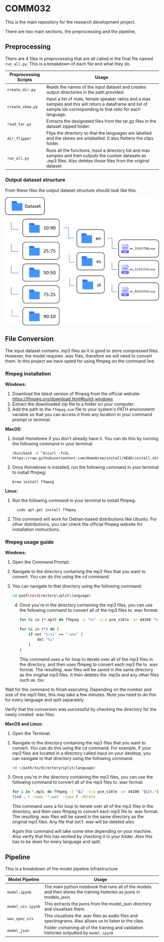 # COMM032
This is the main repository for the research development project. 

There are two main sections, the preprocessing and the pipeline, 

## Preprocessing 

There are 4 files in preprocessing that are all called in the final file named `run_all.py`.
This is a breakdown of each file and what they do. 

| Preprocessing Scripts | Usage                                                                                                                                                                  |
|-----------------------|------------------------------------------------------------------------------------------------------------------------------------------------------------------------|
| ```create_dir.py```   | Reads the names of the input dataset and creates output directories in the path provided.                                                                              |                                                                                |
| ```create_skew.py```  | Input a list of male, female speaker ratios and a max samples and this will return a dataframe and list of sample ids corresponding to that ratio for each language.   |
| ```read_tar.py```     | Extracts the designated files from the tar.gz files in the dataset zipped folder.                                                                                      |
| ```dir_flipper```     | Flips the directory so that the languages are labelled and the skews are unlabelled. It also flattens the clips folder.                                                |
| ```run_all.py```      | Runs all the functions, input a directory list and max samples and then outputs the custom datasets as .mp3 files. Also deletes those files from the original dataset. |

### Output dataset structure
From these files the output dataset structure should look like this.  

![img.png](img.png)


## File Conversion 
The input dataset contains .mp3 files as it is good to store compressed files. However, the model requires .wav files, therefore we will need to convert them.
In this project we have opted for using ffmpeg on the command line. 

### ffmpeg installation 
**Windows:**

1. Download the latest version of ffmpeg from the official website: https://ffmpeg.org/download.html#build-windows
2. Extract the downloaded zip file to a folder on your computer. 
3. Add the path to the `ffmpeg.exe` file to your system's PATH environment variable so that you can access it from any location in your command prompt or terminal.

**MacOS:**
1. Install Homebrew if you don't already have it. You can do this by running the following command in your terminal:
     ```
     /bin/bash -c "$(curl -fsSL https://raw.githubusercontent.com/Homebrew/install/HEAD/install.sh)"
     ```
2. Once Homebrew is installed, run the following command in your terminal to install ffmpeg:
     ```
     brew install ffmpeg
     ```

**Linux:**

1. Run the following command in your terminal to install ffmpeg:
   ```
     sudo apt-get install ffmpeg
   ```
2. This command will work for Debian-based distributions like Ubuntu. For other distributions, you can check the official ffmpeg website for installation instructions.

### ffmpeg usage guide 
**Windows:**
1. Open the Command Prompt. 
2. Navigate to the directory containing the mp3 files that you want to convert. You can do this using the cd command. 
3. You can navigate to that directory using the following command:
   
   ```bash
   cd path\to\directory\split\language\
   ```
   4. Once you're in the directory containing the mp3 files, you can use the following command to convert all of the mp3 files to .wav format:

      ```bash
      for %i in (*.mp3) do ffmpeg -i "%i" -c:a pcm_s16le -ar 44100 "%~ni.wav" && del "%i"
      ```
      ```bash
      for %i in (*) do (
          if not "%~xi" == ".wav" (
              del "%i"
          )
      )
      ```
      This command uses a for loop to iterate over all of the mp3 files in the directory, and then uses ffmpeg to convert each mp3 file to .wav format. The resulting .wav files will be saved in the same directory as the original mp3 files. It then deletes the .mp3s and any other files such as .tsv.

Wait for the command to finish executing. Depending on the number and size of the mp3 files, this may take a few minutes.
Note you need to do this for every language and split separately.

Verify that the conversion was successful by checking the directory for the newly created .wav files.

**MacOS and Linux:**
1. Open the Terminal. 
2. Navigate to the directory containing the mp3 files that you want to convert. You can do this using the cd command. For example, if your mp3 files are located in a directory called input on your desktop, you can navigate to that directory using the following command:

   ```bash
   cd ~/path/to/directory/split/language/
   ```
3. Once you're in the directory containing the mp3 files, you can use the following command to convert all of the mp3 files to .wav format:

   ```bash
   for i in *.mp3; do ffmpeg -i "$i" -c:a pcm_s16le -ar 44100 "${i%.*}.wav" && rm "$i"; done
   find . ! -name '*.wav' -type f -delete

   ```
   This command uses a for loop to iterate over all of the mp3 files in the directory, and then uses ffmpeg to convert each mp3 file to .wav format. The resulting .wav files will be saved in the same directory as the original mp3 files. Any file that isn't .wav will be deleted also.

   Again this command will take some time depending on your machine. Also verify that this has worked by checking it in your folder. Also this has to be doen for every language and split.

## Pipeline
This is a breakdown of the model pipeline infrastructure

| Model Pipeline        | Usage                                                                                                                |
|-----------------------|----------------------------------------------------------------------------------------------------------------------|
| ```model.ipynb```     | The main python notebook that runs all of the models and then stores the training histories as jsons in models_json. |                                                                                |
| ```model_vis.ipynb``` | This extracts the jsons from the model_json directory and visualises them.                                           |
| ```wav_spec_vis```    | This visualises the .wav files as audio files and spectrograms. Also allows us to listen to the clips.               |
| ```model_json```      | Folder containing all of the training and validation histories outputted by ```model.ipynb```                        |
